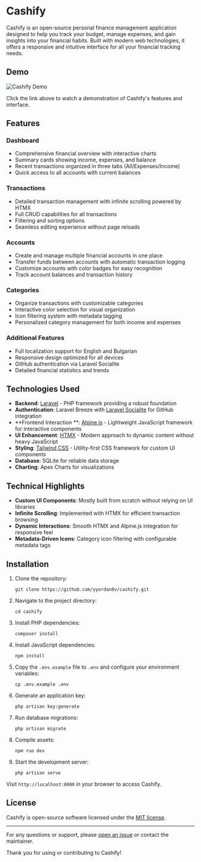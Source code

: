 # Cashify

Cashify is an open-source personal finance management application designed to help you track your budget, manage expenses, and gain insights into your financial habits. Built with modern web technologies, it offers a responsive and intuitive interface for all your financial tracking needs.

## Demo

![[Cashify Demo](https://postimg.cc/GBK5pX34)](https://youtu.be/8P-zu8VvGQo)

Click the link above to watch a demonstration of Cashify's features and interface.

## Features

### Dashboard

- Comprehensive financial overview with interactive charts
- Summary cards showing income, expenses, and balance
- Recent transactions organized in three tabs (All/Expenses/Income)
- Quick access to all accounts with current balances

### Transactions

- Detailed transaction management with infinite scrolling powered by HTMX
- Full CRUD capabilities for all transactions
- Filtering and sorting options
- Seamless editing experience without page reloads

### Accounts

- Create and manage multiple financial accounts in one place
- Transfer funds between accounts with automatic transaction logging
- Customize accounts with color badges for easy recognition
- Track account balances and transaction history

### Categories

- Organize transactions with customizable categories
- Interactive color selection for visual organization
- Icon filtering system with metadata tagging
- Personalized category management for both income and expenses

### Additional Features

- Full localization support for English and Bulgarian
- Responsive design optimized for all devices
- GitHub authentication via Laravel Socialite
- Detailed financial statistics and trends

## Technologies Used

- **Backend**: [Laravel](https://laravel.com/) - PHP framework providing a robust foundation
- **Authentication**: Laravel Breeze with [Laravel Socialite](https://laravel.com/docs/socialite) for GitHub integration
- **Frontend Interaction
  **: [Alpine.js](https://alpinejs.dev/) - Lightweight JavaScript framework for interactive components
- **UI Enhancement**: [HTMX](https://htmx.org/) - Modern approach to dynamic content without heavy JavaScript
- **Styling**: [Tailwind CSS](https://tailwindcss.com/) - Utility-first CSS framework for custom UI components
- **Database**: SQLite for reliable data storage
- **Charting**: Apex Charts for visualizations

## Technical Highlights

- **Custom UI Components**: Mostly built from scratch without relying on UI libraries
- **Infinite Scrolling**: Implemented with HTMX for efficient transaction browsing
- **Dynamic Interactions**: Smooth HTMX and Alpine.js integration for responsive feel
- **Metadata-Driven Icons**: Category icon filtering with configurable metadata tags

## Installation

1. Clone the repository:
   ```
   git clone https://github.com/yyordan0v/cashify.git
   ```

2. Navigate to the project directory:
   ```
   cd cashify
   ```

3. Install PHP dependencies:
   ```
   composer install
   ```

4. Install JavaScript dependencies:
   ```
   npm install
   ```

5. Copy the `.env.example` file to `.env` and configure your environment variables:
   ```
   cp .env.example .env
   ```

6. Generate an application key:
   ```
   php artisan key:generate
   ```

7. Run database migrations:
   ```
   php artisan migrate
   ```

8. Compile assets:
   ```
   npm run dev
   ```

9. Start the development server:
   ```
   php artisan serve
   ```

Visit `http://localhost:8000` in your browser to access Cashify.

## License

Cashify is open-source software licensed under the [MIT license](https://opensource.org/licenses/MIT).

---

For any questions or support, please [open an issue](https://github.com/yyordan0v/cashify/issues) or contact the maintainer.

Thank you for using or contributing to Cashify!
